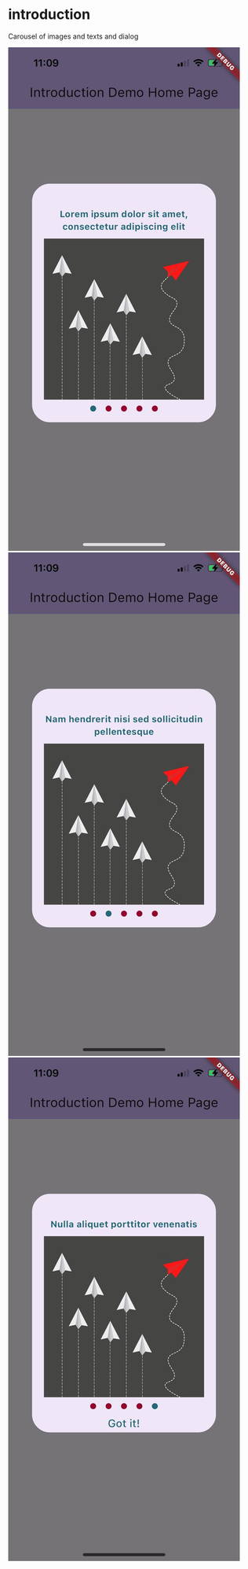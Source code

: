 # introduction

Carousel of images and texts and dialog

![Screenshot](https://github.com/marwakarakiii/introduction/blob/main/a.jpeg)
![Screenshot](https://github.com/marwakarakiii/introduction/blob/main/b.jpeg)
![Screenshot](https://github.com/marwakarakiii/introduction/blob/main/c.jpeg)
